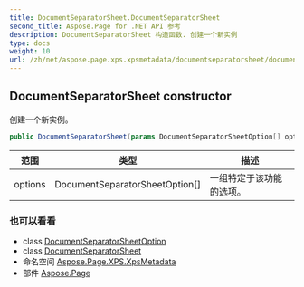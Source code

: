 ```yaml
---
title: DocumentSeparatorSheet.DocumentSeparatorSheet
second_title: Aspose.Page for .NET API 参考
description: DocumentSeparatorSheet 构造函数. 创建一个新实例
type: docs
weight: 10
url: /zh/net/aspose.page.xps.xpsmetadata/documentseparatorsheet/documentseparatorsheet/
---
```

## DocumentSeparatorSheet constructor

创建一个新实例。

```csharp
public DocumentSeparatorSheet(params DocumentSeparatorSheetOption[] options)
```

| 范围 | 类型 | 描述 |
| --- | --- | --- |
| options | DocumentSeparatorSheetOption[] | 一组特定于该功能的选项。 |

### 也可以看看

* class [DocumentSeparatorSheetOption](../../documentseparatorsheet.documentseparatorsheetoption/)
* class [DocumentSeparatorSheet](../)
* 命名空间 [Aspose.Page.XPS.XpsMetadata](../../documentseparatorsheet/)
* 部件 [Aspose.Page](../../../)


